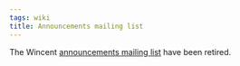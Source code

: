 ```yaml
---
tags: wiki
title: Announcements mailing list
---
```


The Wincent [announcements mailing list](/wiki/announcements_mailing_list) have been retired.
